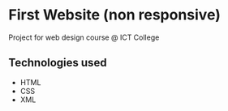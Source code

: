 # First Website (non responsive)
Project for web design course @ ICT College
## Technologies used
* HTML
* CSS
* XML
</br>


